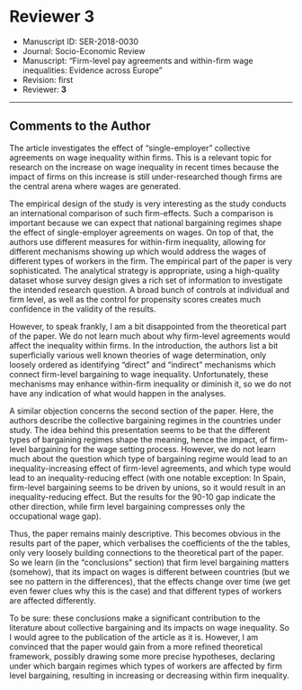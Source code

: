 # Reviewer 3

- Manuscript ID: SER-2018-0030
- Journal: Socio-Economic Review
- Manuscript: “Firm-level pay agreements and within-firm wage inequalities: Evidence across Europe”
- Revision: first
- Reviewer: **3**
---

## Comments to the Author

The article investigates the effect of “single-employer” collective agreements on wage inequality within firms. This is a relevant topic for research on the increase on wage inequality in recent times because the impact of firms on this increase is still under-researched though firms are the central arena where wages are generated.

The empirical design of the study is very interesting as the study conducts an international comparison of such firm-effects. Such a comparison is important because we can expect that national bargaining regimes shape the effect of single-employer agreements on wages. On top of that, the authors use different measures for within-firm inequality, allowing for different mechanisms showing up which would address the wages of different types of workers in the firm.
The empirical part of the paper is very sophisticated. The analytical strategy is appropriate, using a high-quality dataset whose survey design gives a rich set of information to investigate the intended research question. A broad bunch of controls at individual and firm level, as well as the control for propensity scores creates much confidence in the validity of the results.

However, to speak frankly, I am a bit disappointed from the theoretical part of the paper. We do not learn much about why firm-level agreements would affect the inequality within firms. In the introduction, the authors list a bit  superficially various well known theories of wage determination, only loosely ordered as identifying “direct” and “indirect” mechanisms which connect firm-level bargaining to wage inequality. Unfortunately, these mechanisms may enhance within-firm inequality or diminish it, so we do not have any indication of what would happen in the analyses.

A similar objection concerns the second section of the paper. Here, the authors describe the collective bargaining regimes in the countries under study. The idea behind this presentation seems to be that the different types of bargaining regimes shape the meaning, hence the impact, of firm-level bargaining for the wage setting process. However, we do not learn much about the question which type of bargaining regime would lead to an inequality-increasing effect of firm-level agreements, and which type would lead to an inequality-reducing effect (with one notable exception: In Spain, firm-level bargaining seems to be driven by unions, so it would result in an inequality-reducing effect. But the results for the 90-10 gap indicate the other direction, while firm level bargaining compresses only the occupational wage gap).

Thus, the paper remains mainly descriptive. This becomes obvious in the results part of the paper, which verbalises the coefficients of the the tables, only very loosely building connections to the theoretical part of the paper. So we learn (in the “conclusions” section) that firm level bargaining matters (somehow), that its impact on wages is different between countries (but we see no pattern in the differences), that the effects change over time (we get even fewer clues why this is the case) and that different types of workers are affected differently.

To be sure: these conclusions make a significant contribution to the literature about collective bargaining and its impacts on wage inequality. So I would agree to the publication of the article as it is. However, I am convinced that the paper would gain from a more refined theoretical framework, possibly drawing some more precise hypotheses, declaring under which bargain regimes which types of workers are affected by firm level bargaining, resulting in increasing or decreasing within firm inequality.
